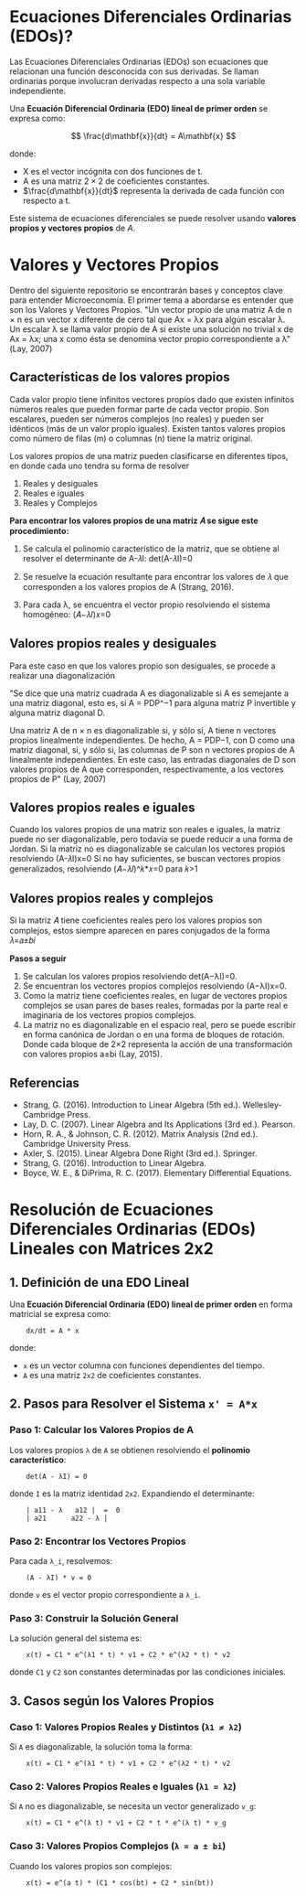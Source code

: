 # Ecuaciones Diferenciales Ordinarias (EDOs)?
Las Ecuaciones Diferenciales Ordinarias (EDOs) son ecuaciones que relacionan una función desconocida con sus derivadas. Se llaman ordinarias porque involucran derivadas respecto a una sola variable independiente.

Una **Ecuación Diferencial Ordinaria (EDO) lineal de primer orden** se expresa como:

$$ \frac{d\mathbf{x}}{dt} = A\mathbf{x} $$

donde:
- X es el vector incógnita con dos funciones de t.
- A es una matriz $2 \times 2$ de coeficientes constantes.
- $\frac{d\mathbf{x}}{dt}$ representa la derivada de cada función con respecto a t.

Este sistema de ecuaciones diferenciales se puede resolver usando **valores propios y vectores propios** de $A$.

# Valores y Vectores Propios
Dentro del siguiente repositorio se encontrarán bases y conceptos clave para entender Microeconomía. El primer tema a abordarse es entender que son los Valores y Vectores Propios.
"Un vector propio de una matriz A de n × n es un vector x diferente de cero tal que Ax = λx para algún escalar λ. Un escalar λ se llama valor propio de A si existe una solución no trivial x de Ax = λx; una x como ésta se denomina vector propio correspondiente a λ" (Lay, 2007)

## Características de los valores propios
Cada valor propio tiene infinitos vectores propios dado que existen infinitos números reales que pueden formar parte de cada vector propio. 
Son escalares, pueden ser números complejos (no reales) y pueden ser idénticos (más de un valor propio iguales). 
Existen tantos valores propios como número de filas (m) o columnas (n) tiene la matriz original. 

Los valores propios de una matriz pueden clasificarse en diferentes tipos, en donde cada uno tendra su forma de resolver
1. Reales y desiguales
2. Reales e iguales
3. Reales y Complejos

**Para encontrar los valores propios de una matriz 𝐴 se sigue este procedimiento:**
1. Se calcula el polinomio característico de la matriz, que se obtiene al resolver el determinante de 
A-𝜆I:
    det(A-𝜆I)=0

2. Se resuelve la ecuación resultante para encontrar los valores de 𝜆 que corresponden a los valores propios de A (Strang, 2016).

3. Para cada λ, se encuentra el vector propio resolviendo el sistema homogéneo:
(𝐴−𝜆𝐼)𝑥=0

## Valores propios reales y desiguales
Para este caso en que los valores propio son desiguales, se procede a realizar una diagonalización

"Se dice que una matriz cuadrada A es diagonalizable si A es semejante a una matriz diagonal, esto es, si A = PDP^−1 para alguna matriz P invertible y alguna matriz diagonal D. 

Una matriz A de n × n es diagonalizable si, y sólo si, A tiene n vectores propios linealmente independientes. De hecho, A = PDP−1, con D como una matriz diagonal, si, y sólo si, las columnas de P son n vectores propios de A linealmente independientes. En este caso, las entradas diagonales de D son valores propios de A que corresponden, respectivamente, a los vectores propios de P" (Lay, 2007)

## Valores propios reales e iguales
Cuando los valores propios de una matriz son reales e iguales, la matriz puede no ser diagonalizable, pero todavía se puede reducir a una forma de Jordan.
Si la matriz no es diagonalizable se calculan los vectores propios resolviendo (A-𝜆I)x=0 
Si no hay suficientes, se buscan vectores propios generalizados, resolviendo (𝐴−𝜆𝐼)^𝑘*𝑥=0 para 𝑘>1

## Valores propios reales y complejos
Si la matriz 𝐴 tiene coeficientes reales pero los valores propios son complejos, estos siempre aparecen en pares conjugados de la forma 𝜆=𝑎±𝑏𝑖

**Pasos a seguir**
1. Se calculan los valores propios resolviendo det(A−λI)=0.
2. Se encuentran los vectores propios complejos resolviendo (A−λI)x=0.
3. Como la matriz tiene coeficientes reales, en lugar de vectores propios complejos se usan pares de bases reales, formadas por la parte real e imaginaria de los vectores propios complejos.
4. La matriz no es diagonalizable en el espacio real, pero se puede escribir en forma canónica de Jordan o en una forma de bloques de rotación. Donde cada bloque de  2×2 representa la acción de una transformación con valores propios a±bi (Lay, 2015).

## Referencias
- Strang, G. (2016). Introduction to Linear Algebra (5th ed.). Wellesley-Cambridge Press.
- Lay, D. C. (2007). Linear Algebra and Its Applications (3rd ed.). Pearson.
- Horn, R. A., & Johnson, C. R. (2012). Matrix Analysis (2nd ed.). Cambridge University Press.
- Axler, S. (2015). Linear Algebra Done Right (3rd ed.). Springer.
- Strang, G. (2016). Introduction to Linear Algebra.
- Boyce, W. E., & DiPrima, R. C. (2017). Elementary Differential Equations.

# Resolución de Ecuaciones Diferenciales Ordinarias (EDOs) Lineales con Matrices 2x2

## 1. Definición de una EDO Lineal

Una **Ecuación Diferencial Ordinaria (EDO) lineal de primer orden** en forma matricial se expresa como:

```
    dx/dt = A * x
```

donde:
- `x` es un vector columna con funciones dependientes del tiempo.
- `A` es una matriz `2x2` de coeficientes constantes.

## 2. Pasos para Resolver el Sistema `x' = A*x`

### **Paso 1: Calcular los Valores Propios de A**
Los valores propios `λ` de `A` se obtienen resolviendo el **polinomio característico**:

```
    det(A - λI) = 0
```

donde `I` es la matriz identidad `2x2`. Expandiendo el determinante:

```
    | a11 - λ   a12 |  =  0
    | a21      a22 - λ |
```

### **Paso 2: Encontrar los Vectores Propios**
Para cada `λ_i`, resolvemos:

```
    (A - λI) * v = 0
```

donde `v` es el vector propio correspondiente a `λ_i`.

### **Paso 3: Construir la Solución General**
La solución general del sistema es:

```
    x(t) = C1 * e^(λ1 * t) * v1 + C2 * e^(λ2 * t) * v2
```

donde `C1` y `C2` son constantes determinadas por las condiciones iniciales.

## 3. Casos según los Valores Propios

### **Caso 1: Valores Propios Reales y Distintos (`λ1 ≠ λ2`)**
Si `A` es diagonalizable, la solución toma la forma:

```
    x(t) = C1 * e^(λ1 * t) * v1 + C2 * e^(λ2 * t) * v2
```

### **Caso 2: Valores Propios Reales e Iguales (`λ1 = λ2`)**
Si `A` no es diagonalizable, se necesita un vector generalizado `v_g`:

```
    x(t) = C1 * e^(λ t) * v1 + C2 * t * e^(λ t) * v_g
```

### **Caso 3: Valores Propios Complejos (`λ = a ± bi`)**
Cuando los valores propios son complejos:

```
    x(t) = e^(a t) * (C1 * cos(bt) + C2 * sin(bt))
```




